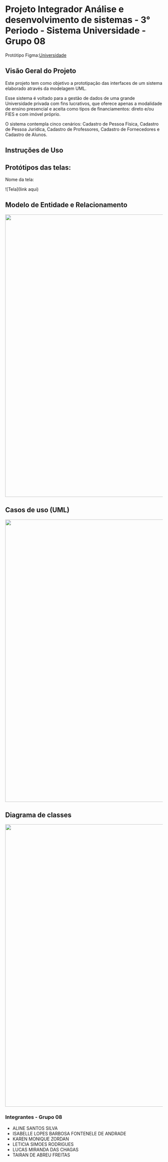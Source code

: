 # Projeto Integrador Análise e desenvolvimento de sistemas - 3° Periodo - Sistema Universidade - Grupo 08


Protótipo Figma:<a href="https://www.figma.com/proto/NxDs4tYqJ3kN2NxzTw2mBT/Projeto-Integrador---2%C2%AA-Entrega?node-id=2198-13550&node-type=canvas&t=BZDXa1iGS5RjlzJG-0&scaling=scale-down&content-scaling=fixed&page-id=8%3A42" target="_blank">Universidade</a>

## Visão Geral do Projeto
<p>Este projeto tem como objetivo a prototipação das interfaces de um sistema elaborado através da modelagem UML.<p>

<p>Esse sistema  é voltado para a gestão de dados de uma grande Universidade privada com fins lucrativos, que oferece apenas a modalidade de ensino presencial e aceita como tipos de financiamentos: direto e/ou FIES e com imóvel próprio.</p>

<p>O sistema contempla cinco cenários: Cadastro de Pessoa Física, Cadastro de Pessoa Jurídica, Cadastro de Professores, Cadastro de Fornecedores e Cadastro de Alunos.</p> 

## Instruções de Uso


## Protótipos das telas:
Nome da tela:

![Tela](link aqui)

## Modelo de Entidade e Relacionamento
<img width="900" alt="" src="https://github.com">

## Casos de uso (UML)
<img width="900" alt="" src="https://github.com">

## Diagrama de classes
<img width="900" alt="" src="https://github.com/">

### Integrantes - Grupo 08
- ALINE SANTOS SILVA
- ISABELLE LOPES BARBOSA FONTENELE DE ANDRADE
- KAREN MONIQUE ZORDAN
- LETICIA SIMOES RODRIGUES
- LUCAS MIRANDA DAS CHAGAS
- TAIRAN DE ABREU FREITAS
